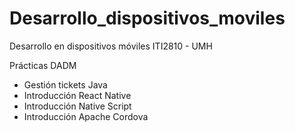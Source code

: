 # Desarrollo_dispositivos_moviles
Desarrollo en dispositivos móviles ITI2810 - UMH

Prácticas DADM
  - Gestión tickets Java
  - Introducción React Native
  - Introducción Native Script
  - Introducción Apache Cordova
